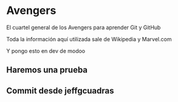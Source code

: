 # Avengers

El cuartel general de los Avengers para aprender Git y GitHub

Toda la información aquí utilizada sale de Wikipedia y Marvel.com

Y pongo esto en dev de modoo

## Haremos una prueba
## Commit desde jeffgcuadras

